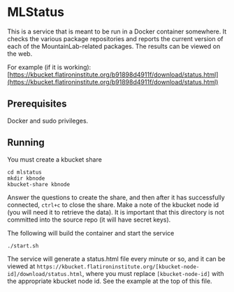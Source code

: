 # MLStatus

This is a service that is meant to be run in a Docker container somewhere. It checks the various package repositories and reports the current version of each of the MountainLab-related packages. The results can be viewed on the web.

For example (if it is working): [https://kbucket.flatironinstitute.org/b91898d4911f/download/status.html](https://kbucket.flatironinstitute.org/b91898d4911f/download/status.html)

## Prerequisites

Docker and sudo privileges.

## Running

You must create a kbucket share

```
cd mlstatus
mkdir kbnode
kbucket-share kbnode
```

Answer the questions to create the share, and then after it has successfully connected, `ctrl+c` to close the share. Make a note of the kbucket node id (you will need it to retrieve the data). It is important that this directory is not committed into the source repo (it will have secret keys).

The following will build the container and start the service

```
./start.sh
```

The service will generate a status.html file every minute or so, and it can be viewed at `https://kbucket.flatironinstitute.org/[kbucket-node-id]/download/status.html`, where you must replace `[kbucket-node-id]` with the appropriate kbucket node id. See the example at the top of this file.



